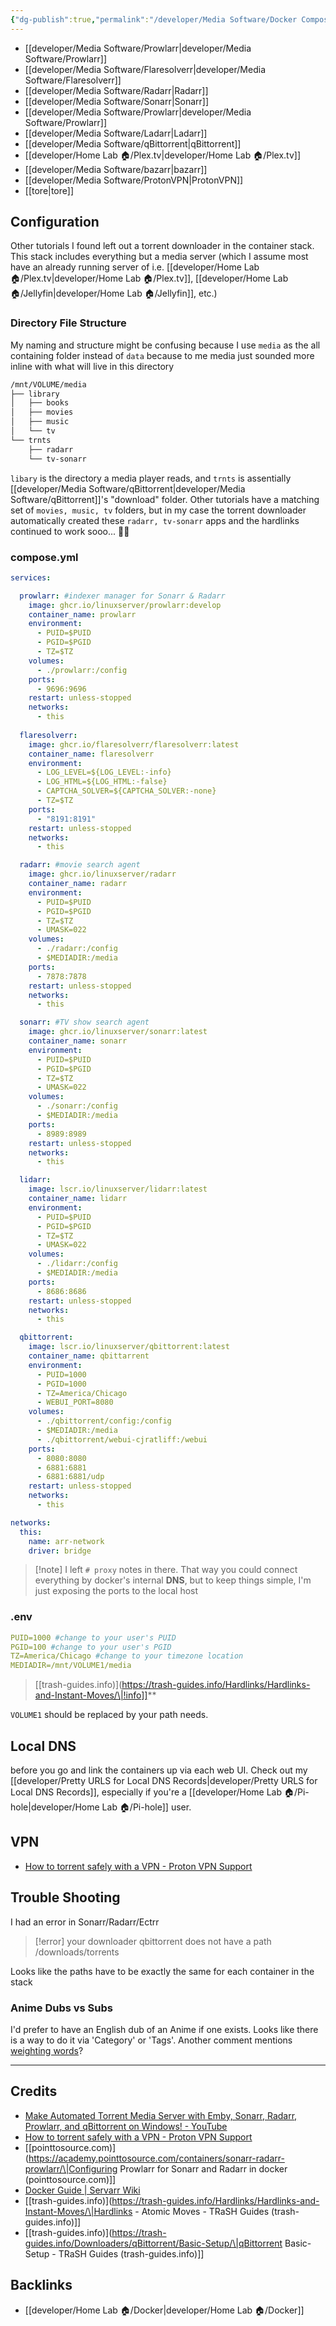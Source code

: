 ```yaml
---
{"dg-publish":true,"permalink":"/developer/Media Software/Docker Compose Media Containers Arrs/","noteIcon":""}
---
```


- [[developer/Media Software/Prowlarr\|developer/Media Software/Prowlarr]]
- [[developer/Media Software/Flaresolverr\|developer/Media Software/Flaresolverr]]
- [[developer/Media Software/Radarr\|Radarr]]
- [[developer/Media Software/Sonarr\|Sonarr]]
- [[developer/Media Software/Prowlarr\|developer/Media Software/Prowlarr]]
- [[developer/Media Software/Ladarr\|Ladarr]]
- [[developer/Media Software/qBittorrent\|qBittorrent]]
- [[developer/Home Lab 🏠/Plex.tv\|developer/Home Lab 🏠/Plex.tv]]
- [[developer/Media Software/bazarr\|bazarr]]
- [[developer/Media Software/ProtonVPN\|ProtonVPN]]
- [[tore\|tore]]

## Configuration
Other tutorials I found left out a torrent downloader in the container stack. This stack includes everything but a media server (which I assume most have an already running server of i.e. [[developer/Home Lab 🏠/Plex.tv\|developer/Home Lab 🏠/Plex.tv]], [[developer/Home Lab 🏠/Jellyfin\|developer/Home Lab 🏠/Jellyfin]], etc.)

### Directory File Structure

My naming and structure might be confusing because I use `media` as the all containing folder instead of `data` because to me media just sounded more inline with what will live in this directory 

```bash
/mnt/VOLUME/media
├── library
│   ├── books
│   ├── movies
│   ├── music
│   └── tv
└── trnts
    ├── radarr
    └── tv-sonarr
```

`libary` is the directory a media player reads, and `trnts` is assentially [[developer/Media Software/qBittorrent\|developer/Media Software/qBittorrent]]'s "download" folder. Other tutorials have a matching set of `movies, music, tv` folders, but in my case the torrent downloader automatically created these `radarr, tv-sonarr` apps and the hardlinks continued to work sooo... 🤷‍♀️
### compose.yml
```yml
services:

  prowlarr: #indexer manager for Sonarr & Radarr
    image: ghcr.io/linuxserver/prowlarr:develop
    container_name: prowlarr
    environment:
      - PUID=$PUID
      - PGID=$PGID
      - TZ=$TZ
    volumes:
      - ./prowlarr:/config
    ports:
      - 9696:9696
    restart: unless-stopped
    networks:
      - this
      
  flaresolverr:
    image: ghcr.io/flaresolverr/flaresolverr:latest
    container_name: flaresolverr
    environment:
      - LOG_LEVEL=${LOG_LEVEL:-info}
      - LOG_HTML=${LOG_HTML:-false}
      - CAPTCHA_SOLVER=${CAPTCHA_SOLVER:-none}
      - TZ=$TZ
    ports:
      - "8191:8191"
    restart: unless-stopped
    networks:
      - this

  radarr: #movie search agent
    image: ghcr.io/linuxserver/radarr
    container_name: radarr
    environment:
      - PUID=$PUID
      - PGID=$PGID
      - TZ=$TZ
      - UMASK=022
    volumes:
      - ./radarr:/config
      - $MEDIADIR:/media
    ports:
      - 7878:7878
    restart: unless-stopped
    networks:
      - this

  sonarr: #TV show search agent
    image: ghcr.io/linuxserver/sonarr:latest
    container_name: sonarr
    environment:
      - PUID=$PUID
      - PGID=$PGID
      - TZ=$TZ
      - UMASK=022
    volumes:
      - ./sonarr:/config
      - $MEDIADIR:/media
    ports:
      - 8989:8989  
    restart: unless-stopped
    networks:
      - this

  lidarr:
    image: lscr.io/linuxserver/lidarr:latest
    container_name: lidarr
    environment:
      - PUID=$PUID
      - PGID=$PGID
      - TZ=$TZ
      - UMASK=022
    volumes:
      - ./lidarr:/config
      - $MEDIADIR:/media
    ports:
      - 8686:8686
    restart: unless-stopped
    networks:
      - this

  qbittorrent:
    image: lscr.io/linuxserver/qbittorrent:latest
    container_name: qbittarrent
    environment:
      - PUID=1000
      - PGID=1000
      - TZ=America/Chicago
      - WEBUI_PORT=8080
    volumes:
      - ./qbittorrent/config:/config
      - $MEDIADIR:/media
      - ./qbittorrent/webui-cjratliff:/webui
    ports:
      - 8080:8080
      - 6881:6881
      - 6881:6881/udp
    restart: unless-stopped
    networks:
      - this

networks:
  this:
    name: arr-network
    driver: bridge
```

> [!note] I left `# proxy` notes in there. That way you could connect everything by docker's internal **DNS**, but to keep things simple, I'm just exposing the ports to the local host
### .env
```yml
PUID=1000 #change to your user's PUID
PGID=100 #change to your user's PGID
TZ=America/Chicago #change to your timezone location
MEDIADIR=/mnt/VOLUME1/media
```

> [[trash-guides.info)](https://trash-guides.info/Hardlinks/Hardlinks-and-Instant-Moves/\|!info]]**

`VOLUME1` should be replaced by your path needs.

## Local DNS
before you go and link the containers up via each web UI. Check out my [[developer/Pretty URLS for Local DNS Records\|developer/Pretty URLS for Local DNS Records]], especially if you're a [[developer/Home Lab 🏠/Pi-hole\|developer/Home Lab 🏠/Pi-hole]] user.
## VPN
- [How to torrent safely with a VPN - Proton VPN Support](https://protonvpn.com/support/bittorrent-vpn/)

## Trouble Shooting
 I had an error in Sonarr/Radarr/Ectrr
 > [!error] your downloader qbittorrent does not have a path /downloads/torrents 

Looks like the paths have to be exactly the same for each container in the stack

### Anime Dubs vs Subs
I'd prefer to have an English dub of an Anime if one exists. Looks like there is a way to do it via 'Category' or 'Tags'. Another comment mentions [weighting words](https://www.reddit.com/r/sonarr/comments/iowsbb/is_there_an_easy_way_to_to_have_sonarr_get_only/g4hmcdf/?utm_source=share&utm_medium=web3x&utm_name=web3xcss&utm_term=1&utm_content=share_button)? 

---
## Credits
- [Make Automated Torrent Media Server with Emby, Sonarr, Radarr, Prowlarr, and qBittorrent on Windows! - YouTube](https://www.youtube.com/watch?v=LD8-Qr3B2-o)
- [How to torrent safely with a VPN - Proton VPN Support](https://protonvpn.com/support/bittorrent-vpn/)
- [[pointtosource.com)](https://academy.pointtosource.com/containers/sonarr-radarr-prowlarr/\|Configuring Prowlarr for Sonarr and Radarr in docker (pointtosource.com)]]
- [Docker Guide | Servarr Wiki](https://wiki.servarr.com/docker-guide)
- [[trash-guides.info)](https://trash-guides.info/Hardlinks/Hardlinks-and-Instant-Moves/\|Hardlinks - Atomic Moves - TRaSH Guides (trash-guides.info)]]
- [[trash-guides.info)](https://trash-guides.info/Downloaders/qBittorrent/Basic-Setup/\|qBittorrent Basic-Setup - TRaSH Guides (trash-guides.info)]]

## Backlinks
- [[developer/Home Lab 🏠/Docker\|developer/Home Lab 🏠/Docker]]